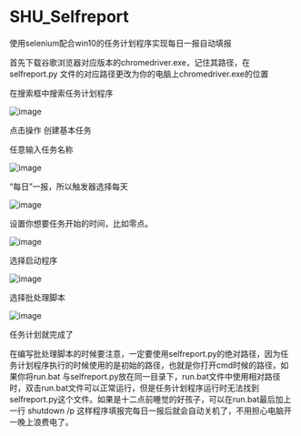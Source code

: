 # SHU_Selfreport

使用selenium配合win10的任务计划程序实现每日一报自动填报

首先下载谷歌浏览器对应版本的chromedriver.exe，记住其路径，在selfreport.py 文件的对应路径更改为你的电脑上chromedriver.exe的位置

在搜索框中搜索任务计划程序

![image](https://user-images.githubusercontent.com/72846399/130378839-5659f8c9-b3d2-4c7c-8c8e-6f4baba6e973.png)

点击操作 创建基本任务

任意输入任务名称

![image](https://user-images.githubusercontent.com/72846399/130378971-33fd9343-ae67-44bb-b2b0-d78a98e7c0fe.png)

“每日”一报，所以触发器选择每天

![image](https://user-images.githubusercontent.com/72846399/130379047-b7504247-20e4-4ffd-a73f-fb7699c3cc95.png)

设置你想要任务开始的时间，比如零点。

![image](https://user-images.githubusercontent.com/72846399/130379118-aa8ceba8-5bfc-429c-a1e8-7fe9f97cbb7d.png)

选择启动程序

![image](https://user-images.githubusercontent.com/72846399/130379139-a48e21b6-2f46-40a2-b1d2-883414781bfc.png)

选择批处理脚本

![image](https://user-images.githubusercontent.com/72846399/130379202-729ccd19-9e4d-4890-b577-2bbd18bc7da4.png)

任务计划就完成了

在编写批处理脚本的时候要注意，一定要使用selfreport.py的绝对路径，因为任务计划程序执行的时候使用的是初始的路径，也就是你打开cmd时候的路径，如果你将run.bat 与selfreport.py放在同一目录下，run.bat文件中使用相对路径时，双击run.bat文件可以正常运行，但是任务计划程序运行时无法找到selfreport.py这个文件。如果是十二点前睡觉的好孩子，可以在run.bat最后加上一行 shutdown /p 
这样程序填报完每日一报后就会自动关机了，不用担心电脑开一晚上浪费电了。
